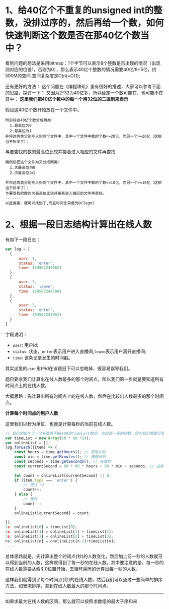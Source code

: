 # 1、给40亿个不重复的unsigned int的整数，没排过序的，然后再给一个数，如何快速判断这个数是否在那40亿个数当中？

看到问题的想法是采用bitmap：1个字节可以表示8个整数是否出现的情况（出现则对应的位置1，否则为0），那么表示40亿个整数的情况需要40亿/8=5亿，约500M的空间.空间复杂度是O(n)+O(1);

还有更好的方法：
这个问题在《编程珠玑》里有很好的描述，大家可以参考下面的思路，探讨一下：
又因为2^32为40亿多，所以给定一个数可能在，也可能不在其中；
**这里我们把40亿个数中的每一个用32位的二进制来表示**

假设这40亿个数开始放在一个文件中。

    然后将这40亿个数分成两类:
      1.最高位为0
      2.最高位为1
    并将这两类分别写入到两个文件中，其中一个文件中数的个数<=20亿，而另一个>=20亿（这相当于折半了）；
与要查找的数的最高位比较并接着进入相应的文件再查找

    再然后把这个文件为又分成两类:
      1.次最高位为0
      2.次最高位为1
    
    并将这两类分别写入到两个文件中，其中一个文件中数的个数<=10亿，而另一个>=10亿（这相当于折半了）；
    与要查找的数的次最高位比较并接着进入相应的文件再查找。
    .......
    以此类推，就可以找到了,而且时间复杂度为O(logn)
# 2、根据一段日志结构计算出在线人数

有如下一段日志：

```js
var log = [
  {
      user: 1,
      status: 'enter',
      time: 1545622430621
  },
  {
      user: 2,
      status: 'leave',
      time: 1545622437881
  },
  {
      user: 3,
      status: 'enter',
      time: 1545622430621
  }
]
```

字段说明：

-  `user`: 用户id;
-  `status`: 状态，`enter`表示用户进入直播间,`leave`表示用户离开直播间;
-  `time`: 该条记录发生的时间戳。

其实这里的`user`用户id在该题目下可以忽略掉，很容易误导我们。

题目要求我们计算出在线人数最多的那个时间点，所以我们第一步就是要知道所有时间点上的在线人数。

大概思路：先计算出所有时间点上的在线人数，然后在比较出人数最多的那个时间点。

**计算每个时间点的用户人数**

这里我们以秒为单位，也就是计算每秒的当前在线人数。

```js
// 我们初始化了一个长度等于86400的timeList数组，也就是一天的秒数，因为我们需要计算当前秒的在线人数。
var timeList = new Array(60 * 60 *24); 
var onlineList = [];
log.forEach((item) => {
    const hours = time.getHours(); // 获取小时
    const min = time.getMinutes(); // 获取分钟
    const seconds = time.getSeconds(); // 获取秒
    const currentSecond = 60 * 60 * hours + 60 * min + seconds; // 这样可以得到该时间点的时间位于当天的第几秒
    
    let count = onlineList[currentSecond] || 0;
    if (item.type === 'enter') {
        // 进入 +1
        count++;
    } else {
        // 离开
        count--;
    }
    onlineList[currentSecond] = count;
    
});
1s: onlineList[0] = timeList[0];
2s: onlineList[1] = onlineList[1] + timeList[2];
3s: onlineList[2] = onlineList[2] + timeList[3];
ns: onlineList[n] = onelineList[n-2]+timeList[n];
....
```

总体思路就是，先计算出整个时间点(秒)的人数变化，然后加上前一秒的人数就可以得到当前的人数，这样就得到了每一秒的在线人数，其中要注意的是，每一秒的在线人数需要从索引0位置开始，去循环遍历的计算出每一秒的人数。

这样我们就得到了每个时间点(秒)的在线人数，然后我们可以通过一些简单的排序方法，如冒泡排序，拿到在线人数最大的那个时间点。

------

如果求最大在线人数的区间，那么就可以按照求数组的最大子序和来

